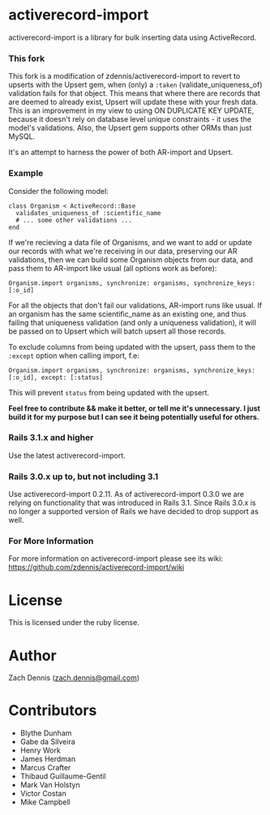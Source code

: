 # activerecord-import

activerecord-import is a library for bulk inserting data using ActiveRecord.

### This fork

This fork is a modification of zdennis/activerecord-import to revert to upserts with the Upsert gem, when (only) a `:taken` (validate_uniqueness_of) validation fails for that object. This means that where there are records that are deemed to already exist, Upsert will update these with your fresh data. This is an improvement in my view to using ON DUPLICATE KEY UPDATE, because it doesn't rely on database level unique constraints - it uses the model's validations. Also, the Upsert gem supports other ORMs than just MySQL.

It's an attempt to harness the power of both AR-import and Upsert.

### Example

Consider the following model:

    class Organism < ActiveRecord::Base
      validates_uniqueness_of :scientific_name
      # ... some other validations ...
    end

If we're recieving a data file of Organisms, and we want to add or update our records with what we're receiving in our data, preserving our AR validations, then we can build some Organism objects from our data, and pass them to AR-import like usual (all options work as before):

    Organism.import organisms, synchronize: organisms, synchronize_keys: [:o_id]

For all the objects that don't fail our validations, AR-import runs like usual. If an organism has the same scientific_name as an existing one, and thus failing that uniqueness validation (and only a uniqueness validation), it will be passed on to Upsert which will batch upsert all those records.

To exclude columns from being updated with the upsert, pass them to the `:except` option when calling import, f.e:

    Organism.import organisms, synchronize: organisms, synchronize_keys: [:o_id], except: [:status]

This will prevent `status` from being updated with the upsert.

**Feel free to contribute && make it better, or tell me it's unnecessary. I just build it for my purpose but I can see it being potentially useful for others.**

### Rails 3.1.x and higher

Use the latest activerecord-import.

### Rails 3.0.x up to, but not including 3.1

Use activerecord-import 0.2.11. As of activerecord-import 0.3.0 we are relying on functionality that was introduced in Rails 3.1. Since Rails 3.0.x is no longer a supported version of Rails we have decided to drop support as well.

### For More Information

For more information on activerecord-import please see its wiki: https://github.com/zdennis/activerecord-import/wiki

# License

This is licensed under the ruby license. 

# Author

Zach Dennis (zach.dennis@gmail.com)

# Contributors

* Blythe Dunham
* Gabe da Silveira
* Henry Work
* James Herdman
* Marcus Crafter
* Thibaud Guillaume-Gentil
* Mark Van Holstyn 
* Victor Costan
* Mike Campbell
